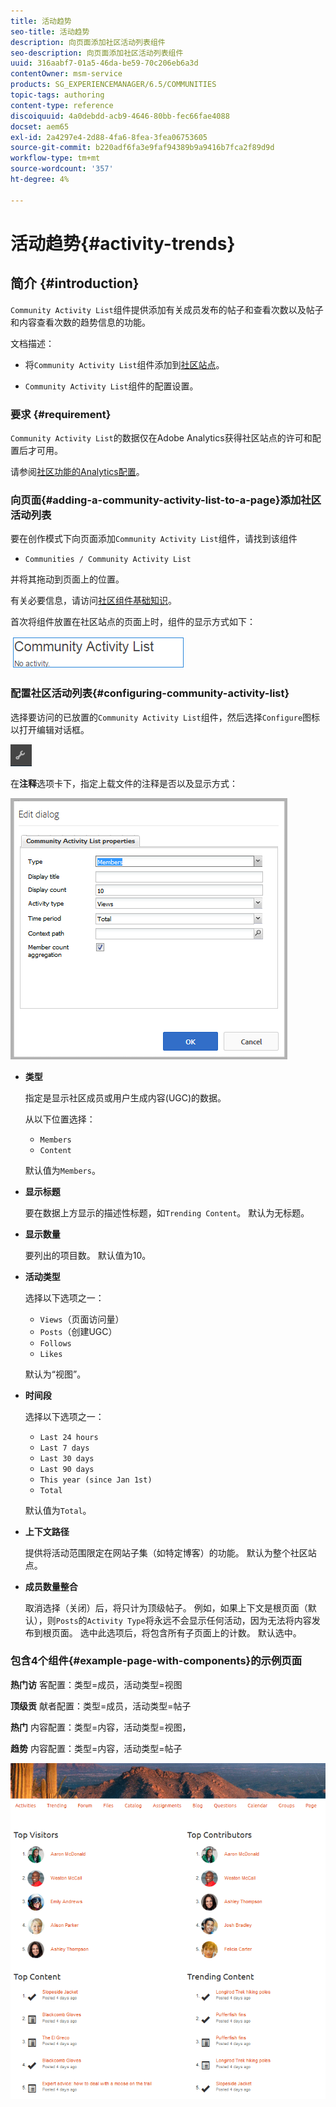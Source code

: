 ```yaml
---
title: 活动趋势
seo-title: 活动趋势
description: 向页面添加社区活动列表组件
seo-description: 向页面添加社区活动列表组件
uuid: 316aabf7-01a5-46da-be59-70c206eb6a3d
contentOwner: msm-service
products: SG_EXPERIENCEMANAGER/6.5/COMMUNITIES
topic-tags: authoring
content-type: reference
discoiquuid: 4a0debdd-acb9-4646-80bb-fec66fae4088
docset: aem65
exl-id: 2a4297e4-2d88-4fa6-8fea-3fea06753605
source-git-commit: b220adf6fa3e9faf94389b9a9416b7fca2f89d9d
workflow-type: tm+mt
source-wordcount: '357'
ht-degree: 4%

---
```


# 活动趋势{#activity-trends}

## 简介 {#introduction}

`Community Activity List`组件提供添加有关成员发布的帖子和查看次数以及帖子和内容查看次数的趋势信息的功能。

文档描述：

* 将`Community Activity List`组件添加到[社区站点](/help/communities/overview.md#community-sites)。

* `Community Activity List`组件的配置设置。

### 要求 {#requirement}

`Community Activity List`的数据仅在Adobe Analytics获得社区站点的许可和配置后才可用。

请参阅[社区功能的Analytics配置](/help/communities/analytics.md)。

### 向页面{#adding-a-community-activity-list-to-a-page}添加社区活动列表

要在创作模式下向页面添加`Community Activity List`组件，请找到该组件

* `Communities / Community Activity List`

并将其拖动到页面上的位置。

有关必要信息，请访问[社区组件基础知识](/help/communities/basics.md)。

首次将组件放置在社区站点的页面上时，组件的显示方式如下：

![社区活动](assets/community-activity.png)

### 配置社区活动列表{#configuring-community-activity-list}

选择要访问的已放置的`Community Activity List`组件，然后选择`Configure`图标以打开编辑对话框。

![配置](assets/configure-new.png)

在&#x200B;**注释**&#x200B;选项卡下，指定上载文件的注释是否以及显示方式：

![属性](assets/activity-list-properties.png)

* **类型**

   指定是显示社区成员或用户生成内容(UGC)的数据。

   从以下位置选择：

   * `Members`
   * `Content`

   默认值为`Members`。

* **显示标题**

   要在数据上方显示的描述性标题，如`Trending Content`。
默认为无标题。

* **显示数量**

   要列出的项目数。
默认值为10。

* **活动类型**

   选择以下选项之一：

   * `Views`（页面访问量）
   * `Posts`（创建UGC）
   * `Follows`
   * `Likes`

   默认为“视图”。

* **时间段**

   选择以下选项之一：

   * `Last 24 hours`
   * `Last 7 days`
   * `Last 30 days`
   * `Last 90 days`
   * `This year (since Jan 1st)`
   * `Total`

   默认值为`Total`。

* **上下文路径**

   提供将活动范围限定在网站子集（如特定博客）的功能。
默认为整个社区站点。

* **成员数量整合**

   取消选择（关闭）后，将只计为顶级帖子。 例如，如果上下文是根页面（默认），则`Posts`的`Activity Type`将永远不会显示任何活动，因为无法将内容发布到根页面。 选中此选项后，将包含所有子页面上的计数。
默认选中。

### 包含4个组件{#example-page-with-components}的示例页面

**热门访** 客配置：类型=成员，活动类型=视图

**顶级贡** 献者配置：类型=成员，活动类型=帖子

**热门** 内容配置：类型=内容，活动类型=视图，

**趋势** 内容配置：类型=内容，活动类型=帖子

![组件](assets/activity-list-components.png)
